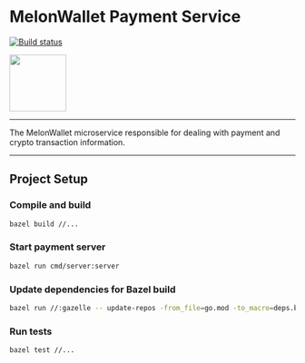 # MelonWallet Payment Service

[![Build status](https://badge.buildkite.com/ae3cfe307da872f79cdb77b54afb3dfdb52bee3edccf6b367b.svg)](https://buildkite.com/melon-network-inc/payment-service-pipeline)

<img src="https://avatars.githubusercontent.com/u/104064333?s=400&u=fe08053ed0a72719e2ea4bb0229766ef9b4fdfee&v=4" width="100">

---------------------

The MelonWallet microservice responsible for dealing with payment and crypto transaction information.

---------------------

## Project Setup

### Compile and build

```bash
bazel build //...
```

### Start payment server

```bash
bazel run cmd/server:server
```

### Update dependencies for Bazel build

```bash
bazel run //:gazelle -- update-repos -from_file=go.mod -to_macro=deps.bzl%go_dependencies
```

### Run tests

```bash
bazel test //...
```
